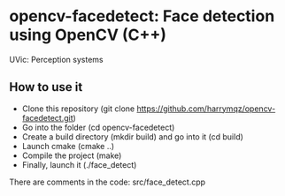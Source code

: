 # opencv-facedetect: Face detection using OpenCV (C++)
UVic: Perception systems

## How to use it
- Clone this repository (git clone https://github.com/harrymqz/opencv-facedetect.git)
- Go into the folder (cd opencv-facedetect)
- Create a build directory (mkdir build) and go into it (cd build)
- Launch cmake (cmake ..)
- Compile the project (make)
- Finally, launch it (./face_detect)

There are comments in the code: src/face_detect.cpp